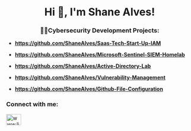 <h1 align="center">Hi 👋, I'm Shane Alves!</h1>
<h3 align="center">👩‍💻Cybersecurity Development Projects:</h3>

-  **https://github.com/ShaneAlves/Saas-Tech-Start-Up-IAM**

-  **https://github.com/ShaneAlves/Microsoft-Sentinel-SIEM-Homelab**

-  **https://github.com/ShaneAlves/Active-Directory-Lab**

-  **https://github.com/ShaneAlves/Vulnerability-Management**

-  **https://github.com/ShaneAlves/Github-File-Configuration**

<h3 align="left">Connect with me:</h3>
<p align="left">
<a href="https://linkedin.com/in/www.linkedin.com/in/shane-alves" target="blank"><img align="center" src="https://raw.githubusercontent.com/rahuldkjain/github-profile-readme-generator/master/src/images/icons/Social/linked-in-alt.svg" alt="www.linkedin.com/in/shane-alves" height="30" width="40" /></a>
</p>
